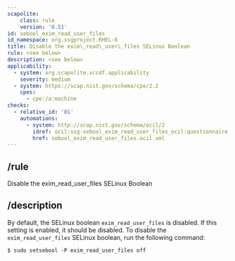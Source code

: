 ```yaml
---
scapolite:
    class: rule
    version: '0.51'
id: sebool_exim_read_user_files
id_namespace: org.ssgproject.RHEL-8
title: Disable the exim\_read\_user\_files SELinux Boolean
rule: <see below>
description: <see below>
applicability:
  - system: org.scapolite.xccdf.applicability
    severity: medium
  - system: https://scap.nist.gov/schema/cpe/2.2
    cpes:
      - cpe:/a:machine
checks:
  - relative_id: '01'
    automations:
      - system: http://scap.nist.gov/schema/ocil/2
        idref: ocil:ssg-sebool_exim_read_user_files_ocil:questionnaire:1
        href: sebool_exim_read_user_files.ocil.xml
---
```



## /rule

Disable the exim\_read\_user\_files SELinux Boolean

## /description

By
default, the SELinux boolean `exim_read_user_files` is disabled. If this
setting is enabled, it should be disabled. To disable the
`exim_read_user_files` SELinux boolean, run the following command:

``` 
$ sudo setsebool -P exim_read_user_files off
```
